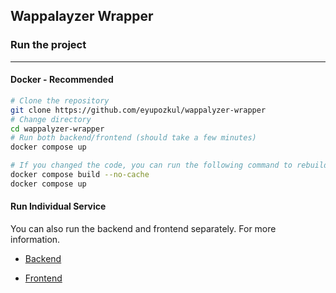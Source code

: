 ## Wappalayzer Wrapper

### Run the project

---

#### Docker - Recommended

```bash
# Clone the repository
git clone https://github.com/eyupozkul/wappalyzer-wrapper
# Change directory
cd wappalyzer-wrapper
# Run both backend/frontend (should take a few minutes)
docker compose up

# If you changed the code, you can run the following command to rebuild the images
docker compose build --no-cache
docker compose up
```

#### Run Individual Service

You can also run the backend and frontend separately. For more information.

- [Backend](backend/README.md)

- [Frontend](frontend/README.md)
